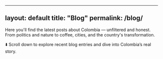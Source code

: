 
---
layout: default
title: "Blog"
permalink: /blog/
---

Here you'll find the latest posts about Colombia — unfiltered and honest.  
From politics and nature to coffee, cities, and the country's transformation.

⬇️ Scroll down to explore recent blog entries and dive into Colombia’s real story.
